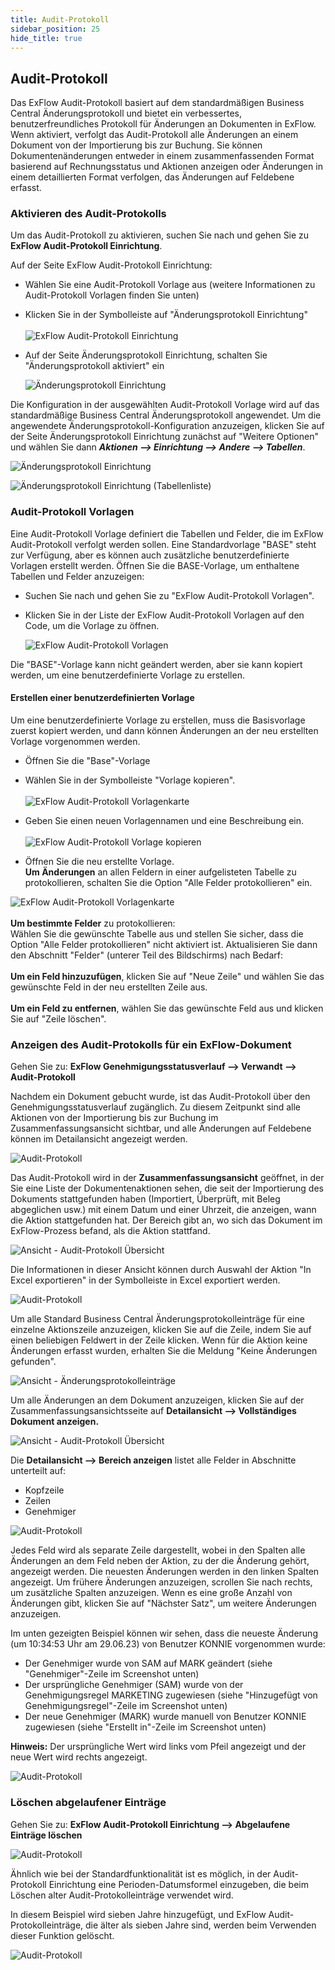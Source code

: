```yaml
---
title: Audit-Protokoll
sidebar_position: 25
hide_title: true
---
```

## Audit-Protokoll
Das ExFlow Audit-Protokoll basiert auf dem standardmäßigen Business Central Änderungsprotokoll und bietet ein verbessertes, benutzerfreundliches Protokoll für Änderungen an Dokumenten in ExFlow. Wenn aktiviert, verfolgt das Audit-Protokoll alle Änderungen an einem Dokument von der Importierung bis zur Buchung. Sie können Dokumentenänderungen entweder in einem zusammenfassenden Format basierend auf Rechnungsstatus und Aktionen anzeigen oder Änderungen in einem detaillierten Format verfolgen, das Änderungen auf Feldebene erfasst.

### Aktivieren des Audit-Protokolls
Um das Audit-Protokoll zu aktivieren, suchen Sie nach und gehen Sie zu **ExFlow Audit-Protokoll Einrichtung**.

Auf der Seite ExFlow Audit-Protokoll Einrichtung:

* Wählen Sie eine Audit-Protokoll Vorlage aus (weitere Informationen zu Audit-Protokoll Vorlagen finden Sie unten)
* Klicken Sie in der Symbolleiste auf "Änderungsprotokoll Einrichtung"<br/><br/>
    ![ExFlow Audit-Protokoll Einrichtung](./../../images/audit-log-setup-001.png)<br/>

* Auf der Seite Änderungsprotokoll Einrichtung, schalten Sie "Änderungsprotokoll aktiviert" ein<br/>

    ![Änderungsprotokoll Einrichtung](./../../images/change-log-setup-001.png)


Die Konfiguration in der ausgewählten Audit-Protokoll Vorlage wird auf das standardmäßige Business Central Änderungsprotokoll angewendet. Um die angewendete Änderungsprotokoll-Konfiguration anzuzeigen, klicken Sie auf der Seite Änderungsprotokoll Einrichtung zunächst auf "Weitere Optionen" und wählen Sie dann ***Aktionen --> Einrichtung --> Andere --> Tabellen***.

![Änderungsprotokoll Einrichtung](./../../images/change-log-setup-002.png)

![Änderungsprotokoll Einrichtung (Tabellenliste)](./../../images/change-log-setup-table-list-001.png)


### Audit-Protokoll Vorlagen
Eine Audit-Protokoll Vorlage definiert die Tabellen und Felder, die im ExFlow Audit-Protokoll verfolgt werden sollen. Eine Standardvorlage "BASE" steht zur Verfügung, aber es können auch zusätzliche benutzerdefinierte Vorlagen erstellt werden. Öffnen Sie die BASE-Vorlage, um enthaltene Tabellen und Felder anzuzeigen:
* Suchen Sie nach und gehen Sie zu "ExFlow Audit-Protokoll Vorlagen".
* Klicken Sie in der Liste der ExFlow Audit-Protokoll Vorlagen auf den Code, um die Vorlage zu öffnen.

  ![ExFlow Audit-Protokoll Vorlagen](./../../images/audit-log-templates-001.png)

Die "BASE"-Vorlage kann nicht geändert werden, aber sie kann kopiert werden, um eine benutzerdefinierte Vorlage zu erstellen.

#### Erstellen einer benutzerdefinierten Vorlage
Um eine benutzerdefinierte Vorlage zu erstellen, muss die Basisvorlage zuerst kopiert werden, und dann können Änderungen an der neu erstellten Vorlage vorgenommen werden.
* Öffnen Sie die "Base"-Vorlage
* Wählen Sie in der Symbolleiste "Vorlage kopieren".<br/><br/>
    ![ExFlow Audit-Protokoll Vorlagenkarte](./../../images/audit-log-template-card-001.png)

* Geben Sie einen neuen Vorlagennamen und eine Beschreibung ein.<br/><br/>
    ![ExFlow Audit-Protokoll Vorlage kopieren](./../../images/audit-log-001-copy-template.png)

* Öffnen Sie die neu erstellte Vorlage. <br/> 
**Um Änderungen** an allen Feldern in einer aufgelisteten Tabelle zu protokollieren, schalten Sie die Option "Alle Felder protokollieren" ein.<br/>

![ExFlow Audit-Protokoll Vorlagenkarte](./../../images/audit-log-template-card-002.png)<br/><br/>
**Um bestimmte Felder** zu protokollieren:<br/>
Wählen Sie die gewünschte Tabelle aus und stellen Sie sicher, dass die Option "Alle Felder protokollieren" nicht aktiviert ist. Aktualisieren Sie dann den Abschnitt "Felder" (unterer Teil des Bildschirms) nach Bedarf:<br/><br/>
**Um ein Feld hinzuzufügen**, klicken Sie auf "Neue Zeile" und wählen Sie das gewünschte Feld in der neu erstellten Zeile aus.<br/><br/>
**Um ein Feld zu entfernen**, wählen Sie das gewünschte Feld aus und klicken Sie auf "Zeile löschen".

### Anzeigen des Audit-Protokolls für ein ExFlow-Dokument 

Gehen Sie zu: **ExFlow Genehmigungsstatusverlauf --> Verwandt --> Audit-Protokoll** 

Nachdem ein Dokument gebucht wurde, ist das Audit-Protokoll über den Genehmigungsstatusverlauf zugänglich. Zu diesem Zeitpunkt sind alle Aktionen von der Importierung bis zur Buchung im Zusammenfassungsansicht sichtbar, und alle Änderungen auf Feldebene können im Detailansicht angezeigt werden.

![Audit-Protokoll](./../../images/audit-log-approval-status-history-001.png)

Das Audit-Protokoll wird in der **Zusammenfassungsansicht** geöffnet, in der Sie eine Liste der Dokumentenaktionen sehen, die seit der Importierung des Dokuments stattgefunden haben (Importiert, Überprüft, mit Beleg abgeglichen usw.) mit einem Datum und einer Uhrzeit, die anzeigen, wann die Aktion stattgefunden hat. Der Bereich gibt an, wo sich das Dokument im ExFlow-Prozess befand, als die Aktion stattfand.<br/>

![Ansicht - Audit-Protokoll Übersicht](./../../images/view-audit-log-overview-001.png)

Die Informationen in dieser Ansicht können durch Auswahl der Aktion "In Excel exportieren" in der Symbolleiste in Excel exportiert werden.<br/>

![Audit-Protokoll](./../../images/audit-log-excel-001.png)

Um alle Standard Business Central Änderungsprotokolleinträge für eine einzelne Aktionszeile anzuzeigen, klicken Sie auf die Zeile, indem Sie auf einen beliebigen Feldwert in der Zeile klicken. Wenn für die Aktion keine Änderungen erfasst wurden, erhalten Sie die Meldung "Keine Änderungen gefunden".

![Ansicht - Änderungsprotokolleinträge](./../../images/view-change-log-entries-001.png)

Um alle Änderungen an dem Dokument anzuzeigen, klicken Sie auf der Zusammenfassungsansichtsseite auf **Detailansicht --> Vollständiges Dokument anzeigen.**<br/>

![Ansicht - Audit-Protokoll Übersicht](./../../images/view-audit-log-overview-002.png)


Die **Detailansicht --> Bereich anzeigen** listet alle Felder in Abschnitte unterteilt auf:
* Kopfzeile
* Zeilen
* Genehmiger


![Audit-Protokoll](./../../images/view-audit-log-overview-003.png)

Jedes Feld wird als separate Zeile dargestellt, wobei in den Spalten alle Änderungen an dem Feld neben der Aktion, zu der die Änderung gehört, angezeigt werden. Die neuesten Änderungen werden in den linken Spalten angezeigt. Um frühere Änderungen anzuzeigen, scrollen Sie nach rechts, um zusätzliche Spalten anzuzeigen. Wenn es eine große Anzahl von Änderungen gibt, klicken Sie auf "Nächster Satz", um weitere Änderungen anzuzeigen.

Im unten gezeigten Beispiel können wir sehen, dass die neueste Änderung (um 10:34:53 Uhr am 29.06.23) von Benutzer KONNIE vorgenommen wurde:
* Der Genehmiger wurde von SAM auf MARK geändert (siehe "Genehmiger"-Zeile im Screenshot unten)
* Der ursprüngliche Genehmiger (SAM) wurde von der Genehmigungsregel MARKETING zugewiesen (siehe "Hinzugefügt von Genehmigungsregel"-Zeile im Screenshot unten)
* Der neue Genehmiger (MARK) wurde manuell von Benutzer KONNIE zugewiesen (siehe "Erstellt in"-Zeile im Screenshot unten)

**Hinweis:** Der ursprüngliche Wert wird links vom Pfeil angezeigt und der neue Wert wird rechts angezeigt.

![Audit-Protokoll](./../../images/audit-log-detailed-view-001.png)


### Löschen abgelaufener Einträge  

Gehen Sie zu: **ExFlow Audit-Protokoll Einrichtung --> Abgelaufene Einträge löschen**

![Audit-Protokoll](./../../images/audit-log-delete-entries-001.png)

Ähnlich wie bei der Standardfunktionalität ist es möglich, in der Audit-Protokoll Einrichtung eine Perioden-Datumsformel einzugeben, die beim Löschen alter Audit-Protokolleinträge verwendet wird.

In diesem Beispiel wird sieben Jahre hinzugefügt, und ExFlow Audit-Protokolleinträge, die älter als sieben Jahre sind, werden beim Verwenden dieser Funktion gelöscht. 

![Audit-Protokoll](./../../images/audit-log-delete-entries-002.png)
